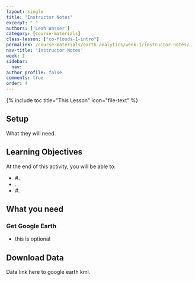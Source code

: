 ```yaml
---
layout: single
title: "Instructor Notes"
excerpt: "."
authors: ['Leah Wasser']
category: [course-materials]
class-lesson: ["co-floods-1-intro"]
permalink: /course-materials/earth-analytics/week-1/instructor-notes/
nav-title: 'Instructor Notes'
week: 1
sidebar:
  nav:
author_profile: false
comments: true
order: 4
---
```


{% include toc title="This Lesson" icon="file-text" %}

## Setup

What they will need.


<div class='notice--success' markdown="1">

## <i class="fa fa-graduation-cap" aria-hidden="true"></i> Learning Objectives
At the end of this activity, you will be able to:

* #.
*  .
* #.

## <i class="fa fa-check-square-o fa-2" aria-hidden="true"></i> What you need

### Get Google Earth

* this is optional

## Download Data

Data link here to google earth kml.

  </div>
